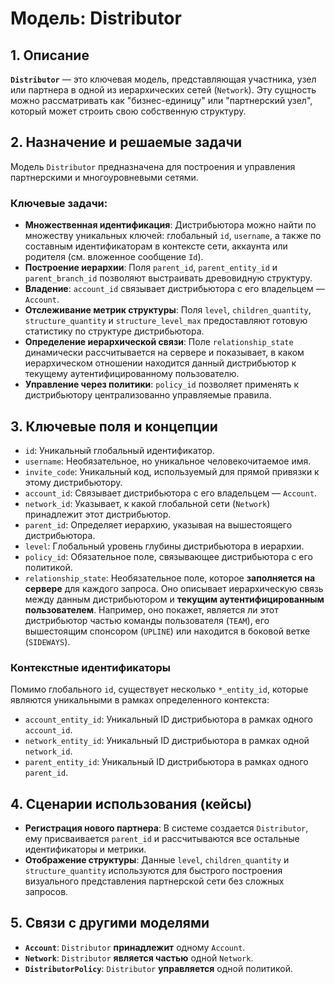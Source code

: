 # Модель: Distributor

## 1. Описание

**`Distributor`** — это ключевая модель, представляющая участника, узел или партнера в одной из иерархических сетей (`Network`). Эту сущность можно рассматривать как "бизнес-единицу" или "партнерский узел", который может строить свою собственную структуру.

## 2. Назначение и решаемые задачи

Модель `Distributor` предназначена для построения и управления партнерскими и многоуровневыми сетями.

### Ключевые задачи:
- **Множественная идентификация**: Дистрибьютора можно найти по множеству уникальных ключей: глобальный `id`, `username`, а также по составным идентификаторам в контексте сети, аккаунта или родителя (см. вложенное сообщение `Id`).
- **Построение иерархии**: Поля `parent_id`, `parent_entity_id` и `parent_branch_id` позволяют выстраивать древовидную структуру.
- **Владение**: `account_id` связывает дистрибьютора с его владельцем — `Account`.
- **Отслеживание метрик структуры**: Поля `level`, `children_quantity`, `structure_quantity` и `structure_level_max` предоставляют готовую статистику по структуре дистрибьютора.
- **Определение иерархической связи**: Поле `relationship_state` динамически рассчитывается на сервере и показывает, в каком иерархическом отношении находится данный дистрибьютор к текущему аутентифицированному пользователю.
- **Управление через политики**: `policy_id` позволяет применять к дистрибьютору централизованно управляемые правила.

## 3. Ключевые поля и концепции

- `id`: Уникальный глобальный идентификатор.
- `username`: Необязательное, но уникальное человекочитаемое имя.
- `invite_code`: Уникальный код, используемый для прямой привязки к этому дистрибьютору.
- `account_id`: Связывает дистрибьютора с его владельцем — `Account`.
- `network_id`: Указывает, к какой глобальной сети (`Network`) принадлежит этот дистрибьютор.
- `parent_id`: Определяет иерархию, указывая на вышестоящего дистрибьютора.
- `level`: Глобальный уровень глубины дистрибьютора в иерархии.
- `policy_id`: Обязательное поле, связывающее дистрибьютора с его политикой.
- `relationship_state`: Необязательное поле, которое **заполняется на сервере** для каждого запроса. Оно описывает иерархическую связь между данным дистрибьютором и **текущим аутентифицированным пользователем**. Например, оно покажет, является ли этот дистрибьютор частью команды пользователя (`TEAM`), его вышестоящим спонсором (`UPLINE`) или находится в боковой ветке (`SIDEWAYS`).

### Контекстные идентификаторы
Помимо глобального `id`, существует несколько `*_entity_id`, которые являются уникальными в рамках определенного контекста:
- `account_entity_id`: Уникальный ID дистрибьютора в рамках одного `account_id`.
- `network_entity_id`: Уникальный ID дистрибьютора в рамках одной `network_id`.
- `parent_entity_id`: Уникальный ID дистрибьютора в рамках одного `parent_id`.

## 4. Сценарии использования (кейсы)

- **Регистрация нового партнера**: В системе создается `Distributor`, ему присваивается `parent_id` и рассчитываются все остальные идентификаторы и метрики.
- **Отображение структуры**: Данные `level`, `children_quantity` и `structure_quantity` используются для быстрого построения визуального представления партнерской сети без сложных запросов.

## 5. Связи с другими моделями

- **`Account`**: `Distributor` **принадлежит** одному `Account`.
- **`Network`**: `Distributor` **является частью** одной `Network`.
- **`DistributorPolicy`**: `Distributor` **управляется** одной политикой.
